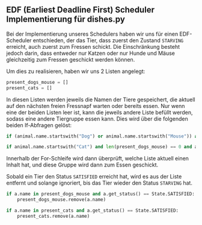 ## EDF (Earliest Deadline First) Scheduler Implementierung für dishes.py

Bei der Implementierung unseres Schedulers haben wir uns für einen EDF-Scheduler entschieden, der das Tier, dass zuerst den Zustand `STARVING` erreicht, auch zuerst zum Fressen schickt.
Die Einschränkung besteht jedoch darin, dass entweder nur Katzen oder nur Hunde und Mäuse gleichzeitig zum Fressen geschickt werden können.

Um dies zu realisieren, haben wir uns 2 Listen angelegt:
```python
present_dogs_mouse = []
present_cats = []
```


In diesen Listen werden jeweils die Namen der Tiere gespeichert, die aktuell auf den nächsten freien Fressnapf warten oder bereits essen. Nur wenn eine der beiden Listen leer ist, kann die jeweils andere Liste befüllt werden, sodass eine andere Tiergruppe essen kann. Dies wird über die folgenden beiden If-Abfragen gelöst:

```python
if (animal.name.startswith("Dog") or animal.name.startswith("Mouse")) and len(present_cats) == 0 and animal.name not in present_dogs_mouse:

```
```python
if animal.name.startswith("Cat") and len(present_dogs_mouse) == 0 and animal.name not in present_cats:
```

Innerhalb der For-Schleife wird dann überprüft, welche Liste aktuell einen Inhalt hat, und diese Gruppe wird dann zum Essen geschickt.

Sobald ein Tier den Status `SATISFIED` erreicht hat, wird es aus der Liste entfernt und solange ignoriert, bis das Tier wieder den Status `STARVING` hat.

```python
if a.name in present_dogs_mouse and a.get_status() == State.SATISFIED:
    present_dogs_mouse.remove(a.name)
```
```python
if a.name in present_cats and a.get_status() == State.SATISFIED:
    present_cats.remove(a.name)
```
